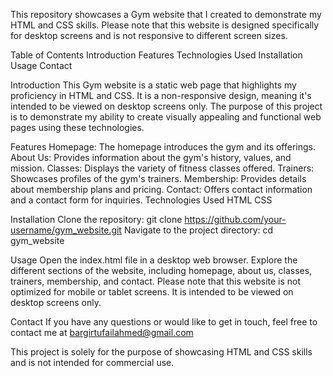This repository showcases a Gym website that I created to demonstrate my HTML and CSS skills. Please note that this website is designed specifically for desktop screens and is not responsive to different screen sizes.

Table of Contents
Introduction
Features
Technologies Used
Installation
Usage
Contact


Introduction
This Gym website is a static web page that highlights my proficiency in HTML and CSS. It is a non-responsive design, meaning it's intended to be viewed on desktop screens only. The purpose of this project is to demonstrate my ability to create visually appealing and functional web pages using these technologies.

Features
Homepage: The homepage introduces the gym and its offerings.
About Us: Provides information about the gym's history, values, and mission.
Classes: Displays the variety of fitness classes offered.
Trainers: Showcases profiles of the gym's trainers.
Membership: Provides details about membership plans and pricing.
Contact: Offers contact information and a contact form for inquiries.
Technologies Used
HTML
CSS

Installation
Clone the repository: git clone https://github.com/your-username/gym_website.git
Navigate to the project directory: cd gym_website

Usage
Open the index.html file in a desktop web browser.
Explore the different sections of the website, including homepage, about us, classes, trainers, membership, and contact.
Please note that this website is not optimized for mobile or tablet screens. It is intended to be viewed on desktop screens only.

 
Contact
If you have any questions or would like to get in touch, feel free to contact me at bargirtufailahmed@gmail.com

This project is solely for the purpose of showcasing HTML and CSS skills and is not intended for commercial use.
